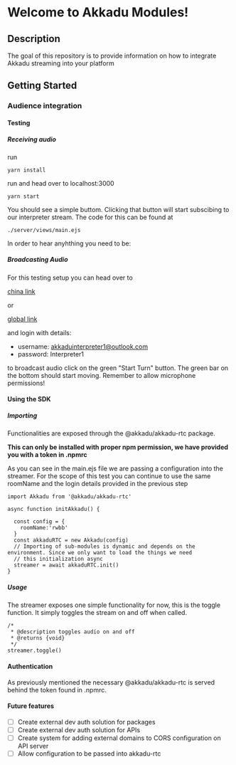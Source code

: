 
# Welcome to Akkadu Modules!

## Description

The goal of this repository is to provide information on how to integrate Akkadu streaming into your platform


## Getting Started

### Audience integration


#### Testing

##### Receiving audio

run

```
yarn install
```

run and head over to localhost:3000
```
yarn start
```


You should see a simple buttom. Clicking that button will start subscibing to our interpreter stream.
The code for this can be found at

```
./server/views/main.ejs
```


In order to hear anyhthing you need to be:

##### Broadcasting Audio 

For this testing setup you can head over to

[china link](https://app.akkadu.cn/broadcast/interpreter?e=rwbb)

or 

[global link](https://app.akkadu.com/broadcast/interpreter?e=rwbb)

and login with details:

- username: akkaduinterpreter1@outlook.com
- password: Interpreter1

to broadcast audio click on the green "Start Turn" button. The green bar on the bottom should start moving.
Remember to allow microphone permissions!



#### Using the SDK



##### Importing

Functionalities are exposed through the @akkadu/akkadu-rtc package.

**This can only be installed with proper npm permission, we have provided you with a token in .npmrc**

As you can see in the main.ejs file we are passing a configuration into the streamer.
For the scope of this test you can continue to use the same roomName and the login details
provided in the previous step

```
import Akkadu from '@akkadu/akkadu-rtc'

async function initAkkadu() {
  
  const config = {
    roomName:'rwbb'
  }
  const akkaduRTC = new Akkadu(config)
  // Importing of sub-modules is dynamic and depends on the environment. Since we only want to load the things we need
  // this initialization async
  streamer = await akkaduRTC.init()
}
```

##### Usage

The streamer exposes one simple functionality for now, this is the toggle function.
It simply toggles the stream on and off when called.

```
/*
 * @description toggles audio on and off
 * @returns {void}
 */
streamer.toggle()
```




#### Authentication
As previously mentioned the necessary @akkadu/akkadu-rtc is served behind the token
found in .npmrc.


#### Future features

- [ ] Create external dev auth solution for packages
- [ ] Create external dev auth solution for APIs
- [ ] Create system for adding external domains to CORS configuration on API server
- [ ] Allow configuration to be passed into akkadu-rtc
